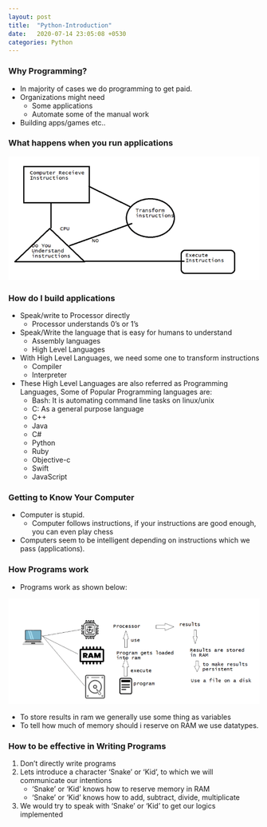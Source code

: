 ```yaml
---
layout: post
title:  "Python-Introduction"
date:   2020-07-14 23:05:08 +0530
categories: Python
---
```

### Why Programming?
* In majority of cases we do programming to get paid.
* Organizations might need
  * Some applications
  * Automate some of the manual work
* Building apps/games etc..

### What happens when you run applications
![preview](../_site/assets/python01.png)

### How do I build applications
* Speak/write to Processor directly
  * Processor understands 0’s or 1’s
* Speak/Write the language that is easy for humans to understand
  * Assembly languages
  * High Level Languages
* With High Level Languages, we need some one to transform instructions
  * Compiler
  * Interpreter
* These High Level Languages are also referred as Programming Languages, Some of Popular Programming languages are:
  * Bash: It is automating command line tasks on linux/unix
  * C: As a general purpose language
  * C++
  * Java
  * C#
  * Python
  * Ruby
  * Objective-c
  * Swift
  * JavaScript

### Getting to Know Your Computer
* Computer is stupid.
  * Computer follows instructions, if your instructions are good enough, you can even play chess
* Computers seem to be intelligent depending on instructions which we pass (applications).

### How Programs work
* Programs work as shown below:

![preview](../_site/assets/python02.png)
* To store results in ram we generally use some thing as variables
* To tell how much of memory should i reserve on RAM we use datatypes.


### How to be effective in Writing Programs
1. Don’t directly write programs
2. Lets introduce a character ‘Snake’ or ‘Kid’, to which we will communicate our intentions
   * ‘Snake’ or ‘Kid’ knows how to reserve memory in RAM
   * ‘Snake’ or ‘Kid’ knows how to add, subtract, divide, multiplicate
3. We would try to speak with ‘Snake’ or ‘Kid’ to get our logics implemented
